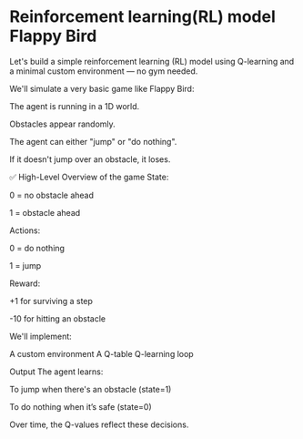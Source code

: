 # Reinforcement learning(RL) model Flappy Bird

Let's build a simple reinforcement learning (RL) model using Q-learning and a minimal custom environment — no gym needed.

We'll simulate a very basic game like Flappy Bird:

The agent is running in a 1D world.

Obstacles appear randomly.

The agent can either "jump" or "do nothing".

If it doesn't jump over an obstacle, it loses.

✅ High-Level Overview of the game
State:

   0 = no obstacle ahead
   
   1 = obstacle ahead
   
Actions:

  0 = do nothing
  
  1 = jump

Reward:

  +1 for surviving a step
  
  -10 for hitting an obstacle

We'll implement:

A custom environment
A Q-table
Q-learning loop

Output
The agent learns:

To jump when there's an obstacle (state=1)

To do nothing when it’s safe (state=0)

Over time, the Q-values reflect these decisions.


